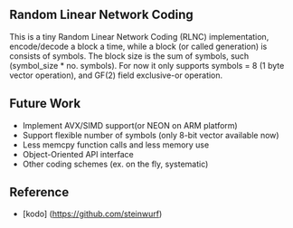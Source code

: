 Random Linear Network Coding
-----------------
This is a tiny Random Linear Network Coding (RLNC) implementation, encode/decode a block a time, while a block (or called generation) is consists of symbols. The block size is the sum of symbols, such (symbol_size * no. symbols).
For now it only supports symbols = 8 (1 byte vector operation), and GF(2) field exclusive-or operation.

Future Work
-----------------
* Implement AVX/SIMD support(or NEON on ARM platform)
* Support flexible number of symbols (only 8-bit vector available now)
* Less memcpy function calls and less memory use
* Object-Oriented API interface
* Other coding schemes (ex. on the fly, systematic)

Reference
-----------------
* [kodo] (https://github.com/steinwurf) 
